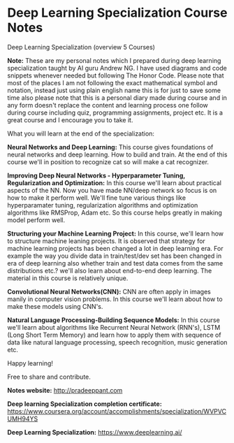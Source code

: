 # Deep Learning Specialization Course Notes


Deep Learning Specialization (overview 5 Courses)

**Note:** These are my personal notes which I prepared during deep learning specialization taught by AI guru Andrew NG. I have used diagrams and code snippets whenever needed but following The Honor Code. Please note that most of the places I am not following the exact mathematical symbol and notation, instead just using plain english name this is for just to save some time also please note that this is a personal diary made during course and in any form doesn't replace the content and learning process one follow during course including quiz, programming assignments, project etc. It is a great course and I encourage you to take it. 

What you will learn at the end of the specialization:

**Neural Networks and Deep Learning:** 
This course gives foundations of neural networks and deep learning. How to build and train. At the end of this course we'll in position to recognize cat so will make a cat recognizer.

**Improving Deep Neural Networks - Hyperparameter Tuning, Regularization and Optimization:**
In this course we'll learn about practical aspects of the NN. Now you have made NN/deep network so focus is on how to make it perform well. We'll fine tune various things like hyperparamater tuning, regularization algorithms and optimization algorithms like RMSProp, Adam etc. So this course helps greatly in making model perform well.

**Structuring your Machine Learning Project:**
In this course, we'll learn how to structure machine leaning projects. It is observed that strategy for machine learning projects has been changed a lot in deep learning era. For example the way you divide data in train/test/dev set has been changed in era of deep learning also whether train and test data comes from the same distributions etc.? we'll also learn about end-to-end deep learning. The material in this course is relatively unique. 

**Convolutional Neural Networks(CNN):**
CNN are often apply in images manily in computer vision problems. In this course we'll learn about how to make these models using CNN's.

**Natural Language Processing-Building Sequence Models:**
In this course we'll learn about algorithms like Recurrent Neural Network (RNN's), LSTM (Long Short Term Memory) and learn how to apply them with sequence of data like natural language processing, speech recognition, music generation etc.


Happy learning!

Free to share and contribute.


**Notes website:** http://pradeeppant.com

**Deep learning Specialization completion certificate:** https://www.coursera.org/account/accomplishments/specialization/WVPVCUMH94YS

**Deep Learning Specialization:** https://www.deeplearning.ai/
